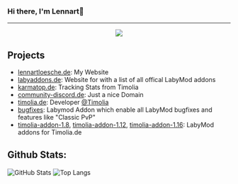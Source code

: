 ### Hi there, I'm Lennart👋

---

<div align="center">
  <a href="https://discord.com/users/398101340322136075" >
    <img src="https://lanyard-profile-readme.vercel.app/api/398101340322136075"  />
  </a>
</div>

## Projects

* [lennartloesche.de](https://lennartloesche.de): My Website
* [labyaddons.de](https://labyaddons.de/): Website for with a list of all offical LabyMod addons
* [karmatop.de](https://karmatop.de/): Tracking Stats from Timolia
* [community-discord.de](https://community-discord.de/): Just a nice Domain
* [timolia.de](https://timolia.de/): Developer [@Timolia](https://howto.timolia.de/team/members/#l3nnart_)
* [bugfixes](https://github.com/l3nnartt/bugfixes): Labymod Addon which enable all LabyMod bugfixes and features like "Classic PvP"
* [timolia-addon-1.8](https://github.com/l3nnartt/timolia-addon-1.8), [timolia-addon-1.12](https://github.com/l3nnartt/timolia-addon-1.12), [timolia-addon-1.16](https://github.com/l3nnartt/timolia-addon-1.16): LabyMod addons for Timolia.de

## Github Stats:

<img align="center" alt="GitHub Stats" src="https://github-readme-stats.vercel.app/api?username=l3nnartt&count_private=true&show_icons=true&theme=dark&include_all_commits=true&hide_title=true" />
<img align="center" alt="Top Langs" src="https://github-readme-stats.vercel.app/api/top-langs/?username=l3nnartt&layout=compact&theme=dark&langs_count=10" />
